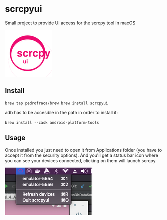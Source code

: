 # scrcpyui
Small project to provide UI access for the scrcpy tool in macOS

![logo](https://github.com/pedrofraca/scrcpyui/blob/main/art/logo_small.png?raw=true)

## Install
`brew tap pedrofraca/brew
 brew install scrcpyui`

 adb has to be accesible in the path in order to install it:

 `brew install --cask android-platform-tools`

## Usage
Once installed you just need to open it from Applications folder (you have to accept it from the security options).
And you'll get a status bar icon where you can see your devices connected, clicking on them will launch scrcpy

![screenshot](https://github.com/pedrofraca/scrcpyui/blob/main/art/screenshot.png?raw=true)
